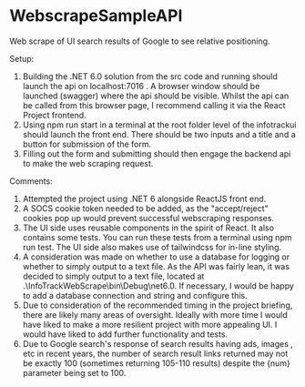 # WebscrapeSampleAPI
Web scrape of UI search results of Google to see relative positioning.

Setup:
1) Building the .NET 6.0 solution from the src code and running should launch the api on localhost:7016 . A browser window should be launched (swagger) where the api should be visible. Whilst the api can be called from this browser page, I recommend calling it via the React Project frontend.
2) Using npm run start in a terminal at the root folder level of the infotrackui should launch the front end. There should be two inputs and a title and a button for submission of the form.
3) Filling out the form and submitting should then engage the backend api to make the web scraping request.

Comments:
1) Attempted the project using .NET 6 alongside ReactJS front end. 
2) A SOCS cookie token needed to be added, as the "accept/reject" cookies pop up would prevent successful webscraping responses.
3) The UI side uses reusable components in the spirit of React. It also contains some tests. You can run these tests from a terminal using npm run test. The UI side also makes use of tailwindcss for in-line styling.
4) A consideration was made on whether to use a database for logging or whether to simply output to a text file. As the API was fairly lean, it was decided to simply output to a text file, located at .\InfoTrackWebScrape\bin\Debug\net6.0. If necessary, I would be happy to add a database connection and string and configure this.
5) Due to consideration of the recommended timing in the project briefing, there are likely many areas of oversight. Ideally with more time I would have liked to make a more resilient project with more appealing UI. I would have liked to add further functionality and tests.
6) Due to Google search's response of search results having ads, images , etc in recent years, the number of search result links returned may not be exactly 100 (sometimes returning 105-110 results) despite the {num} parameter being set to 100.   
